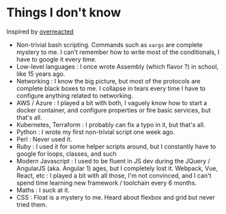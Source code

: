 # Things I don't know

Inspired by [overreacted](https://overreacted.io/things-i-dont-know-as-of-2018/)

- Non-trivial bash scripting. Commands such as `xargs` are complete mystery to me. I can't remember how to write most of the conditionals, I have to google it every time.
- Low-level languages : I once wrote Assembly (which flavor ?) in school, like 15 years ago.
- Networking : I know the big picture, but most of the protocols are complete black boxes to me. I collapse in tears every time I have to configure anything related to networking.
- AWS / Azure : I played a bit with both, I vaguely know how to start a docker container, and configure properties or fire basic services, but that's all.
- Kubernetes, Terraform : I probably can fix a typo in it, but that's all.
- Python : I wrote my first non-trivial script one week ago.
- Perl : Never used it.
- Ruby : I used it for some helper scripts around, but I constantly have to google for loops, classes, and such
- Modern Javascript : I used to be fluent in JS dev during the JQuery / AngularJS (aka. Angular 1) ages, but I completely lost it. Webpack, Vue, React, etc : I played a bit with all those, I'm not convinced, and I can't spend time learning new framework / toolchain every 6 months.
- Maths : I suck at it.
- CSS : Float is a mystery to me. Heard about flexbox and grid but never tried them.
